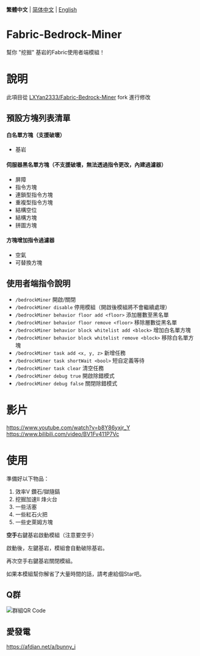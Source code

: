 **繁體中文** | [简体中文](./README.md) | [English](./README_EN.md) 

# Fabric-Bedrock-Miner
幫你 "挖掘" 基岩的Fabric使用者端模組！

# 說明
此項目從 [LXYan2333/Fabric-Bedrock-Miner](https://github.com/LXYan2333/Fabric-Bedrock-Miner) fork 進行修改

## 預設方塊列表清單

#### 白名單方塊（支援破壞）
- 基岩

#### 伺服器黑名單方塊（不支援破壞，無法透過指令更改，內建過濾器）
- 屏障
- 指令方塊
- 連鎖型指令方塊
- 重複型指令方塊
- 結構空位
- 結構方塊
- 拼圖方塊

#### 方塊增加指令過濾器
- 空氣
- 可替換方塊

## 使用者端指令說明
- `/bedrockMiner` 開啟/關閉
- `/bedrockMiner disable` 停用模組（開啟後模組將不會繼續處理）
- `/bedrockMiner behavior floor add <floor>` 添加層數至黑名單
- `/bedrockMiner behavior floor remove <floor>` 移除層數從黑名單
- `/bedrockMiner behavior block whitelist add <block>` 增加白名單方塊
- `/bedrockMiner behavior block whitelist remove <block>` 移除白名單方塊
- `/bedrockMiner task add <x, y, z>` 新增任務
- `/bedrockMiner task shortWait <bool>` 短自定義等待
- `/bedrockMiner task clear` 清空任務
- `/bedrockMiner debug true` 開啟除錯模式
- `/bedrockMiner debug false` 關閉除錯模式

# 影片
https://www.youtube.com/watch?v=b8Y86yxjr_Y
</br>
https://www.bilibili.com/video/BV1Fv411P7Vc

# 使用
準備好以下物品：
1. 效率V 鑽石/獄隨鎬 
2. 挖掘加速II 烽火台
3. 一些活塞
4. 一些紅石火把
5. 一些史萊姆方塊

**空手**右鍵基岩啟動模組（注意要空手）

啟動後，左鍵基岩，模組會自動破除基岩。

再次空手右鍵基岩關閉模組。

如果本模組幫你解省了大量時間的話，請考慮給個Star吧。

## Q群

![群組QR Code](https://github.com/Bunnui/Fabric-Bedrock-Miner/assets/37466008/7f1c2bc7-876b-4d34-9534-c72a3b555a2a)

## 愛發電

https://afdian.net/a/bunny_i
